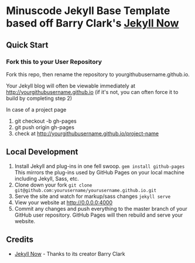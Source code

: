 # Minuscode Jekyll Base Template based off Barry Clark's [Jekyll Now](https://github.com/barryclark/jekyll-now)

## Quick Start

### Fork this to your User Repository

Fork this repo, then rename the repository to yourgithubusername.github.io.

Your Jekyll blog will often be viewable immediately at <http://yourgithubusername.github.io> (if it's not, you can often force it to build by completing step 2)

In case of a project page
1. git checkout -b gh-pages
2. git push origin gh-pages
3. check at http://yourgithubusername.github.io/project-name

## Local Development

1. Install Jekyll and plug-ins in one fell swoop. `gem install github-pages` This mirrors the plug-ins used by GitHub Pages on your local machine including Jekyll, Sass, etc.
2. Clone down your fork `git clone git@github.com:yourusername/yourusername.github.io.git`
3. Serve the site and watch for markup/sass changes `jekyll serve`
4. View your website at http://0.0.0.0:4000
5. Commit any changes and push everything to the master branch of your GitHub user repository. GitHub Pages will then rebuild and serve your website.

## Credits

- [Jekyll Now](https://github.com/barryclark/jekyll-now) - Thanks to its creator Barry Clark
